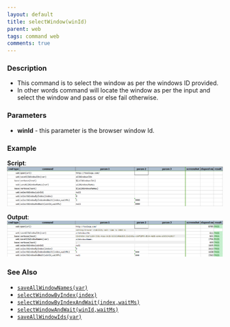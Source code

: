 ```yaml
---
layout: default
title: selectWindow(winId)
parent: web
tags: command web
comments: true
---
```


### Description

- This command is to select the window as per the windows ID provided.
- In other words command will locate the window as per the input and select the window and pass or else fail otherwise.

### Parameters

- **winId** - this parameter is the browser window Id.

### Example

**Script**:<br/>
![](image/selectWindow_01.png)

**Output**:<br/>
![](image/selectWindow_02.png)

### See Also

- [`saveAllWindowNames(var)`](saveAllWindowNames(var))
- [`selectWindowByIndex(index)`](selectWindowByIndex(index))
- [`selectWindowByIndexAndWait(index,waitMs)`](selectWindowByIndexAndWait(index,waitMs))
- [`selectWindowAndWait(winId,waitMs)`](selectWindowAndWait(winId,waitMs))
- [`saveAllWindowIds(var)`](saveAllWindowIds(var))